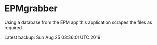 # EPMgrabber
Using a database from the EPM app this application scrapes the files as required


Latest backup: Sun Aug 25 03:36:01 UTC 2019
